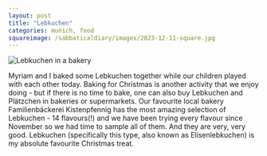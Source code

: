 ```yaml
---
layout: post
title: "Lebkuchen"
categories: munich, food
squareimage: /sabbaticaldiary/images/2023-12-11-square.jpg
---
```

<img src="/sabbaticaldiary/images/2023-12-11.jpg" alt="Lebkuchen in a bakery" class="center">

Myriam and I baked some Lebkuchen together while our children played with each other today. Baking for Christmas is another activity that we enjoy doing - but if there is no time to bake, one can also buy Lebkuchen and Plätzchen in bakeries or supermarkets. Our favourite local bakery Familienbäckerei Kistenpfennig has the most amazing selection of Lebkuchen - 14 flavours(!) and we have been trying every flavour since November so we had time to sample all of them. And they are very, very good. Lebkuchen (specifically this type, also known as Elisenlebkuchen) is my absolute favourite Christmas treat.